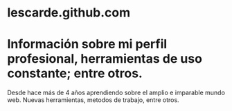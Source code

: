 lescarde.github.com
===================
Información sobre mi perfil profesional, herramientas de uso constante; entre otros.
===================
Desde hace más de 4 años aprendiendo sobre el amplio e imparable mundo web. Nuevas herramientas, metodos de trabajo, entre otros. 
